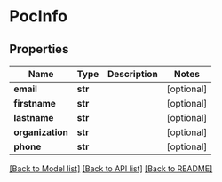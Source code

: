 # PocInfo

## Properties
Name | Type | Description | Notes
------------ | ------------- | ------------- | -------------
**email** | **str** |  | [optional] 
**firstname** | **str** |  | [optional] 
**lastname** | **str** |  | [optional] 
**organization** | **str** |  | [optional] 
**phone** | **str** |  | [optional] 

[[Back to Model list]](../README.md#documentation-for-models) [[Back to API list]](../README.md#documentation-for-api-endpoints) [[Back to README]](../README.md)


